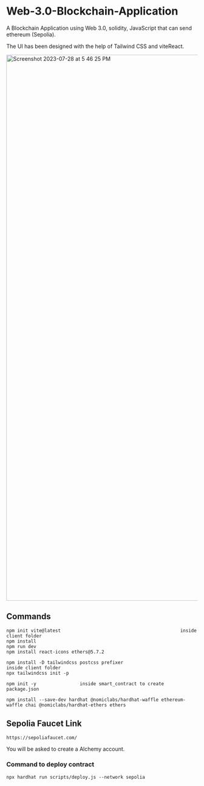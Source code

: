 # Web-3.0-Blockchain-Application
A Blockchain Application using Web 3.0, solidity, JavaScript that can send ethereum (Sepolia).

The UI has been designed with the help of Tailwind CSS and viteReact.

<img width="1438" alt="Screenshot 2023-07-28 at 5 46 25 PM" src="https://github.com/sameersk2k/Web-3.0-Blockchain-Application/assets/115322069/ed3a1121-8ddc-456f-9697-e9ff574d1ac1">


## Commands
```
npm init vite@latest                                            inside client folder
npm install
npm run dev
npm install react-icons ethers@5.7.2

npm install -D tailwindcss postcss prefixer                         inside client folder
npx tailwindcss init -p

npm init -y                inside smart_contract to create package.json

```
```
npm install --save-dev hardhat @nomiclabs/hardhat-waffle ethereum-waffle chai @nomiclabs/hardhat-ethers ethers
```
## Sepolia Faucet Link
```
https://sepoliafaucet.com/
```
You will be asked to create a Alchemy account.

### Command to deploy contract
```
npx hardhat run scripts/deploy.js --network sepolia
```
